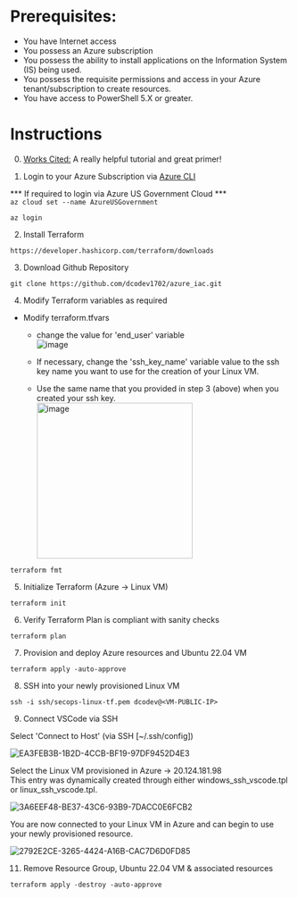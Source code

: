 # Prerequisites:
* You have Internet access
* You possess an Azure subscription
* You possess the ability to install applications on the Information System (IS) being used.
* You possess the requisite permissions and access in your Azure tenant/subscription to create resources. 
* You have access to PowerShell 5.X or greater. <br />


# Instructions
0. [Works Cited:](https://www.youtube.com/watch?v=V53AHWun17s) A really helpful tutorial and great primer!

1. Login to your Azure Subscription via
[Azure CLI](https://learn.microsoft.com/en-us/cli/azure/install-azure-cli-windows?tabs=azure-cli)

 
*** If required to login via Azure US Government Cloud *** <br />
    `az cloud set --name AzureUSGovernment`

```code
az login
```

2. Install Terraform
```code
https://developer.hashicorp.com/terraform/downloads
```


3. Download Github Repository
```code
git clone https://github.com/dcodev1702/azure_iac.git
```

4. Modify Terraform variables as required

* Modify terraform.tfvars  <br />
  - change the value for 'end_user' variable <br />
  ![image](https://user-images.githubusercontent.com/32214072/233409779-06ab855e-7536-4088-8372-1b4f3df37b18.png)

  - If necessary, change the 'ssh_key_name' variable value to the ssh key name you want to use for the creation of your Linux VM.
  - Use the same name that you provided in step 3 (above) when you created your ssh key. <br />
    <img width="279" alt="image" src="https://github.com/dcodev1702/azure_iac/assets/32214072/047cff6d-159a-4631-9668-a007158932c5">



```code    
terraform fmt
```

5. Initialize Terraform (Azure -> Linux VM)
```code
terraform init
```

6. Verify Terraform Plan is compliant with sanity checks
```code
terraform plan
```

7. Provision and deploy Azure resources and Ubuntu 22.04 VM
```code
terraform apply -auto-approve
```

8. SSH into your newly provisioned Linux VM
```code
ssh -i ssh/secops-linux-tf.pem dcodev@<VM-PUBLIC-IP>
```

9. Connect VSCode via SSH

Select 'Connect to Host' (via SSH [~/.ssh/config])

![EA3FEB3B-1B2D-4CCB-BF19-97DF9452D4E3](https://user-images.githubusercontent.com/32214072/233232097-a908be86-eaad-4bcc-9879-6d3364b4b73f.jpeg)


Select the Linux VM provisioned in Azure -> 20.124.181.98 <br />
This entry was dynamically created through either windows_ssh_vscode.tpl or linux_ssh_vscode.tpl.

![3A6EEF48-BE37-43C6-93B9-7DACC0E6FCB2](https://user-images.githubusercontent.com/32214072/233232706-930d7fbb-7659-46de-9a10-f3e36bac5984.jpeg)


You are now connected to your Linux VM in Azure and can begin to use your newly provisioned resource.

![2792E2CE-3265-4424-A16B-CAC7D6D0FD85](https://user-images.githubusercontent.com/32214072/233232959-86daf19a-796f-4451-b788-212144beb4c7.jpeg)


11. Remove Resource Group, Ubuntu 22.04 VM & associated resources
```code
terraform apply -destroy -auto-approve
```
